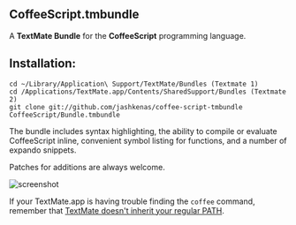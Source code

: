 CoffeeScript.tmbundle
---------------------

A **TextMate Bundle** for the **CoffeeScript** programming language.
    
Installation:
-------------

    cd ~/Library/Application\ Support/TextMate/Bundles (Textmate 1)
    cd /Applications/TextMate.app/Contents/SharedSupport/Bundles (Textmate 2)
    git clone git://github.com/jashkenas/coffee-script-tmbundle CoffeeScript/Bundle.tmbundle

The bundle includes syntax highlighting, the ability to compile or evaluate CoffeeScript inline, convenient symbol listing for functions, and a number of expando snippets.

Patches for additions are always welcome.

![screenshot](http://jashkenas.s3.amazonaws.com/images/coffeescript/textmate-highlighting.png)

If your TextMate.app is having trouble finding the `coffee` command, remember that [TextMate doesn't inherit your regular PATH](http://wiki.macromates.com/Troubleshooting/TextMateAndThePath). 


